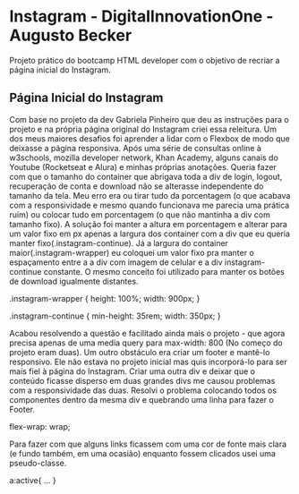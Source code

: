 # Instagram - DigitalInnovationOne - Augusto Becker #
Projeto prático do bootcamp HTML developer com o objetivo de recriar a página inicial do Instagram. 

## Página Inicial do Instagram ##


   Com base no projeto da dev Gabriela Pinheiro que deu as instruções para o projeto e na própria página original do Instagram criei essa releitura.
Um dos meus maiores desafios foi aprender a lidar com o Flexbox de modo que deixasse a página responsiva.  Após uma série de consultas online à w3schools, mozilla developer network, Khan Academy, alguns canais do Youtube (Rocketseat e Alura) e minhas próprias anotações.
Queria fazer com que o tamanho do container que abrigava toda a div de login, logout, recuperação de conta e download não se alterasse independente do tamanho da tela. Meu erro era ou tirar tudo da porcentagem (o que acabava com a responsividade e mesmo quando funcionava me parecia uma prática ruim) ou colocar tudo em porcentagem (o que não mantinha a div com tamanho fixo).
A solução foi manter a altura em porcentagem e alterar para um valor fixo em px apenas a largura dos container com a div que eu queria manter fixo(.instagram-continue). Já a largura do container maior(.instagram-wrapper) eu coloquei um valor fixo pra manter o espaçamento entre a a div com imagem de celular e a div instagram-continue constante. O mesmo conceito foi utilizado para manter os botões de download igualmente distantes.


.instagram-wrapper { 
    height: 100%;
    width: 900px;
}

.instagram-continue {
    min-height: 35rem;
	width: 350px;
}

Acabou resolvendo a questão e facilitado ainda mais o projeto - que agora precisa apenas de uma media query para max-width: 800 (No começo do projeto eram duas).
Um outro obstáculo era criar um footer e mantê-lo responsivo. Ele não estava no projeto inicial mas quis incorporá-lo para ser mais fiel à página do Instagram.
Criar uma outra div e deixar que o conteúdo ficasse disperso em duas grandes divs me causou problemas com a responsividade das duas. Resolvi o problema colocando todos os componentes dentro da mesma div e quebrando uma linha para fazer o Footer.

flex-wrap: wrap;

Para fazer com que alguns links ficassem com uma cor de fonte mais clara (e fundo também, em uma ocasião) enquanto fossem clicados usei uma pseudo-classe.

a:active{  ...  }
